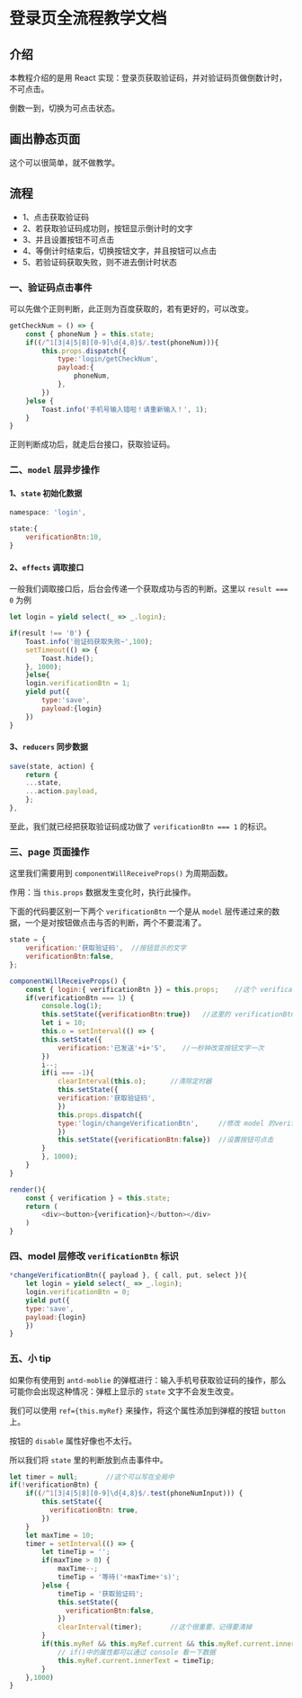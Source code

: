 # 登录页全流程教学文档

## 介绍

本教程介绍的是用 React 实现：登录页获取验证码，并对验证码页做倒数计时，不可点击。

倒数一到，切换为可点击状态。

## 画出静态页面

这个可以很简单，就不做教学。

## 流程

- 1、点击获取验证码
- 2、若获取验证码成功则，按钮显示倒计时的文字
- 3、并且设置按钮不可点击
- 4、等倒计时结束后，切换按钮文字，并且按钮可以点击
- 5、若验证码获取失败，则不进去倒计时状态

### 一、验证码点击事件

可以先做个正则判断，此正则为百度获取的，若有更好的，可以改变。

```js
getCheckNum = () => {
    const { phoneNum } = this.state;
    if((/^1[3|4|5|8][0-9]\d{4,8}$/.test(phoneNum))){
        this.props.dispatch({
            type:'login/getCheckNum',
            payload:{
                phoneNum,
            },
        })
    }else {
        Toast.info('手机号输入错啦！请重新输入！', 1);
    }
}
```

正则判断成功后，就走后台接口，获取验证码。

### 二、`model` 层异步操作

#### 1、`state` 初始化数据

```js
namespace: 'login',

state:{
    verificationBtn:10,
}
```

#### 2、`effects` 调取接口

一般我们调取接口后，后台会传递一个获取成功与否的判断。这里以 `result === 0` 为例

```js
let login = yield select(_ => _.login);

if(result !== '0') {
    Toast.info('验证码获取失败~',100);
    setTimeout(() => {
        Toast.hide();
    }, 1000);
    }else{
    login.verificationBtn = 1;
    yield put({
        type:'save',
        payload:{login}
    })
}
```

#### 3、`reducers` 同步数据

```js
save(state, action) {
    return {
    ...state,
    ...action.payload,
    };
},
```

至此，我们就已经把获取验证码成功做了 `verificationBtn === 1` 的标识。

### 三、page 页面操作

这里我们需要用到 `componentWillReceiveProps()` 为周期函数。

作用：当 `this.props` 数据发生变化时，执行此操作。

下面的代码要区别一下两个 `verificationBtn` 一个是从 `model` 层传递过来的数据，一个是对按钮做点击与否的判断，两个不要混淆了。

```js
state = {
    verification:'获取验证码',  //按钮显示的文字
    verificationBtn:false,
};

componentWillReceiveProps() {
    const { login:{ verificationBtn }} = this.props;    //这个 verificationBtn 是从后台获取到的数据
    if(verificationBtn === 1) {
        console.log(1);
        this.setState({verificationBtn:true})   //这里的 verificationBtn 是对按钮做点击与否的判断
        let i = 10;
        this.o = setInterval(() => {    
        this.setState({
            verification:'已发送'+i+'S',    //一秒钟改变按钮文字一次
        })
        i--;
        if(i === -1){
            clearInterval(this.o);      //清除定时器
            this.setState({
            verification:'获取验证码',
            })
            this.props.dispatch({
            type:'login/changeVerificationBtn',     //修改 model 的verificationBtn 标识
            })
            this.setState({verificationBtn:false})  //设置按钮可点击
        }
        }, 1000);
    }
}

render(){
    const { verification } = this.state;
    return (
        <div><button>{verification}</button></div>
    )
}
```

### 四、model 层修改 `verificationBtn` 标识

```js
*changeVerificationBtn({ payload }, { call, put, select }){
    let login = yield select(_ => _.login);
    login.verificationBtn = 0;
    yield put({
    type:'save',
    payload:{login}
    })
}
```

### 五、小 tip

如果你有使用到 `antd-moblie` 的弹框进行：输入手机号获取验证码的操作，那么可能你会出现这种情况：弹框上显示的 `state` 文字不会发生改变。

我们可以使用 `ref={this.myRef}` 来操作，将这个属性添加到弹框的按钮 `button` 上。

按钮的 `disable` 属性好像也不太行。

所以我们将 `state` 里的判断放到点击事件中。 

```js
let timer = null;       //这个可以写在全局中
if(!verificationBtn) {
    if((/^1[3|4|5|8][0-9]\d{4,8}$/.test(phoneNumInput))) {
        this.setState({
          verificationBtn: true,
        })
    }
    let maxTime = 10;
    timer = setInterval(() => {
        let timeTip = '';
        if(maxTime > 0) {
            maxTime--;
            timeTip = '等待('+maxTime+'s)';
        }else {
            timeTip = '获取验证码';
            this.setState({
              verificationBtn:false,
            })
            clearInterval(timer);       //这个很重要，记得要清掉
        }
        if(this.myRef && this.myRef.current && this.myRef.current.innerText) {
            // if()中的属性都可以通过 console 看一下数据
            this.myRef.current.innerText = timeTip;
        }
    },1000)
}
```



